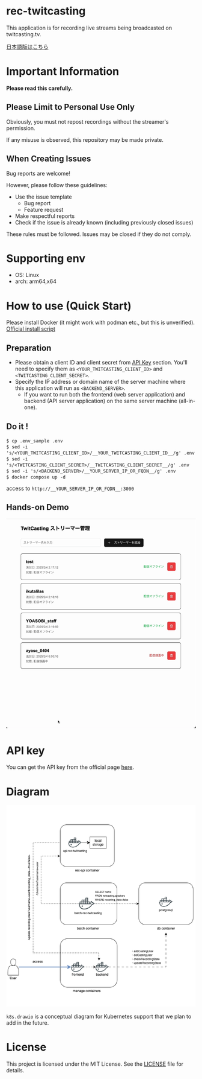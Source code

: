 # rec-twitcasting

This application is for recording live streams being broadcasted on twitcasting.tv.

[日本語版はこちら](README_ja.md)

# Important Information

**Please read this carefully.**

## Please Limit to Personal Use Only

Obviously, you must not repost recordings without the streamer's permission.

If any misuse is observed, this repository may be made private.

## When Creating Issues

Bug reports are welcome!

However, please follow these guidelines:

- Use the issue template
  - Bug report
  - Feature request
- Make respectful reports
- Check if the issue is already known (including previously closed issues)

These rules must be followed.
Issues may be closed if they do not comply.

# Supporting env

- OS: Linux
- arch: arm64,x64

# How to use (Quick Start)

Please install Docker (it might work with podman etc., but this is unverified).
[Official install script](https://github.com/docker/docker-install)

## Preparation

- Please obtain a client ID and client secret from [API Key](#api-key) section. You'll need to specify them as `<YOUR_TWITCASTING_CLIENT_ID>` and `<TWITCASTING_CLIENT_SECRET>`.
- Specify the IP address or domain name of the server machine where this application will run as `<BACKEND_SERVER>`.
  - If you want to run both the frontend (web server application) and backend (API server application) on the same server machine (all-in-one).

## Do it !

```shell
$ cp .env_sample .env
$ sed -i 's/<YOUR_TWITCASTING_CLIENT_ID>/__YOUR_TWITCASTING_CLIENT_ID__/g' .env
$ sed -i 's/<TWITCASTING_CLIENT_SECRET>/__TWITCASTING_CLIENT_SECRET__/g' .env
$ sed -i 's/<BACKEND_SERVER>/__YOUR_SERVER_IP_OR_FQDN__/g' .env
$ docker compose up -d
```

access to `http://__YOUR_SERVER_IP_OR_FQDN__:3000`

## Hands-on Demo

![Hands-on Demo](hands_on.gif)

# API key

You can get the API key from the official page [here](https://twitcasting.tv/developerapp.php).

# Diagram

![Docker Compose Diagram](docker-compose.drawio.png)

`k8s.drawio` is a conceptual diagram for Kubernetes support that we plan to add in the future.

# License

This project is licensed under the MIT License. See the [LICENSE](LICENSE) file for details.
